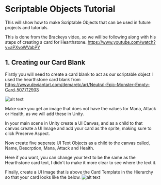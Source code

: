 # Scriptable Objects Tutorial

This will show how to make Scriptable Objects that can be used in future projects and tutorials.

This is done from the Brackeys video, so we will be following along with his steps of creating a card for Hearthstone.
https://www.youtube.com/watch?v=aPXvoWVabPY

## 1. Creating our Card Blank

Firstly you will need to create a card blank to act as our scriptable object I used the hearthstone card blank from 
https://www.deviantart.com/demaretc/art/Neutral-Epic-Monster-Empty-Card-507712903

![alt text](https://images-wixmp-ed30a86b8c4ca887773594c2.wixmp.com/f/82021352-fa8f-4e22-96a1-630256cab82e/d8ea1s7-bed07082-3953-480f-85d9-b5a3c37e9c1b.png?token=eyJ0eXAiOiJKV1QiLCJhbGciOiJIUzI1NiJ9.eyJzdWIiOiJ1cm46YXBwOjdlMGQxODg5ODIyNjQzNzNhNWYwZDQxNWVhMGQyNmUwIiwiaXNzIjoidXJuOmFwcDo3ZTBkMTg4OTgyMjY0MzczYTVmMGQ0MTVlYTBkMjZlMCIsIm9iaiI6W1t7InBhdGgiOiJcL2ZcLzgyMDIxMzUyLWZhOGYtNGUyMi05NmExLTYzMDI1NmNhYjgyZVwvZDhlYTFzNy1iZWQwNzA4Mi0zOTUzLTQ4MGYtODVkOS1iNWEzYzM3ZTljMWIucG5nIn1dXSwiYXVkIjpbInVybjpzZXJ2aWNlOmZpbGUuZG93bmxvYWQiXX0.a0KDGVm_dwfxMdFwGJXh9DvkjndPDGSbzEBFE2m0vQ4)

Make sure you get an image that does not have the values for Mana, Attack or Health, as we will add these in Unity.

In your main scene in Unity create a UI Canvas, and as a child to that canvas create a UI Image and add your card as the sprite, making sure to click Preserve Aspect.

Now create five seperate UI Text Objects as a child to the canvas called, Name, Descrption, Mana, Attack and Health.

Here if you want, you can change your text to be the same as the Hearthstone card text, I didn't to make it more clear to see where the text it.

Finally, create a UI Image that is above the Card Template in the Hierarchy so that your card looks like the below.
![alt text](https://i.imgur.com/9zk8kA4.png)


